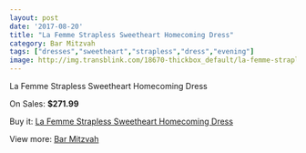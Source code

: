 ```yaml
---
layout: post
date: '2017-08-20'
title: "La Femme Strapless Sweetheart Homecoming Dress"
category: Bar Mitzvah
tags: ["dresses","sweetheart","strapless","dress","evening"]
image: http://img.transblink.com/18670-thickbox_default/la-femme-strapless-sweetheart-homecoming-dress.jpg
---
```

La Femme Strapless Sweetheart Homecoming Dress

On Sales: **$271.99**
<a href="https://www.transblink.com/en/bar-mitzvah/5833-la-femme-strapless-sweetheart-homecoming-dress.html"><amp-img layout="responsive" width="600" height="600" src="//img.transblink.com/18670-thickbox_default/la-femme-strapless-sweetheart-homecoming-dress.jpg" alt="La Femme Strapless Sweetheart Homecoming Dress 0" /></a>
<a href="https://www.transblink.com/en/bar-mitzvah/5833-la-femme-strapless-sweetheart-homecoming-dress.html"><amp-img layout="responsive" width="600" height="600" src="//img.transblink.com/18674-thickbox_default/la-femme-strapless-sweetheart-homecoming-dress.jpg" alt="La Femme Strapless Sweetheart Homecoming Dress 1" /></a>
<a href="https://www.transblink.com/en/bar-mitzvah/5833-la-femme-strapless-sweetheart-homecoming-dress.html"><amp-img layout="responsive" width="600" height="600" src="//img.transblink.com/18673-thickbox_default/la-femme-strapless-sweetheart-homecoming-dress.jpg" alt="La Femme Strapless Sweetheart Homecoming Dress 2" /></a>
<a href="https://www.transblink.com/en/bar-mitzvah/5833-la-femme-strapless-sweetheart-homecoming-dress.html"><amp-img layout="responsive" width="600" height="600" src="//img.transblink.com/18672-thickbox_default/la-femme-strapless-sweetheart-homecoming-dress.jpg" alt="La Femme Strapless Sweetheart Homecoming Dress 3" /></a>
<a href="https://www.transblink.com/en/bar-mitzvah/5833-la-femme-strapless-sweetheart-homecoming-dress.html"><amp-img layout="responsive" width="600" height="600" src="//img.transblink.com/18671-thickbox_default/la-femme-strapless-sweetheart-homecoming-dress.jpg" alt="La Femme Strapless Sweetheart Homecoming Dress 4" /></a>

Buy it: [La Femme Strapless Sweetheart Homecoming Dress](https://www.transblink.com/en/bar-mitzvah/5833-la-femme-strapless-sweetheart-homecoming-dress.html "La Femme Strapless Sweetheart Homecoming Dress")

View more: [Bar Mitzvah](https://www.transblink.com/en/2-bar-mitzvah "Bar Mitzvah")